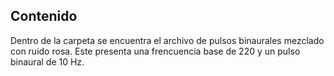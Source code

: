 ## Contenido
Dentro de la carpeta se encuentra el archivo de pulsos binaurales mezclado con ruido rosa. Este presenta una frencuencia base de 220 y un pulso binaural de 10 Hz.